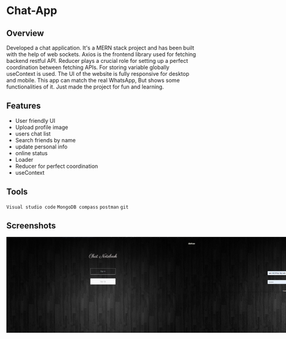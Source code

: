 # Chat-App

## Overview

Developed a chat application. It's a MERN stack project and has been built with the help of web sockets. Axios is the frontend library used for fetching
backend restful API. Reducer plays a crucial role for setting up a perfect coordination between fetching APIs. For storing variable globally useContext is used. The UI of the website is fully responsive for desktop and mobile. This app can match the real WhatsApp, But shows some functionalities of it.
Just made the project for fun and learning.

## Features

* User friendly UI
* Upload profile image
* users chat list 
* Search friends by name
* update personal info
* online status
* Loader
* Reducer for perfect coordination
* useContext


## Tools

`Visual studio code`
`MongoDB compass`
`postman`
`git`

## Screenshots
<div style="display:flex;">
<img src="https://github.com/theroughcoder/Chat-App/blob/main/screenshots/chat%20app%20login.png"  />
<img src="https://github.com/theroughcoder/Chat-App/blob/main/screenshots/chat%20app%20signup.png" />
<img src="https://github.com/theroughcoder/Chat-App/blob/main/screenshots/chat%20app%20chat%20users%20list.png"  />
<img src="https://github.com/theroughcoder/Chat-App/blob/main/screenshots/chat%20app%20chat%20screen.png" />
<img src="https://github.com/theroughcoder/Chat-App/blob/main/screenshots/chat%20app%20user%20profile.png"  />
<img src="https://github.com/theroughcoder/Chat-App/blob/main/screenshots/chat%20app%20search%20screen%20.png" />




</div>

![]()

